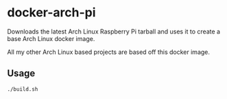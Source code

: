 # docker-arch-pi
Downloads the latest Arch Linux Raspberry Pi tarball and uses it to create a base Arch Linux docker image.

All my other Arch Linux based projects are based off this docker image.

## Usage

    ./build.sh
